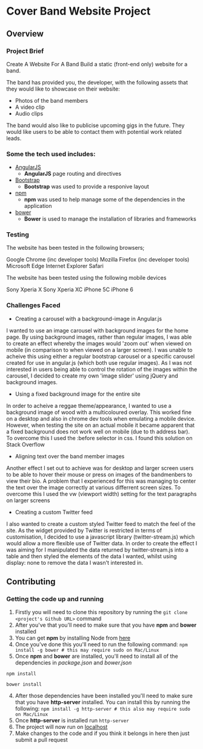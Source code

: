 # Cover Band Website Project

## Overview

### Project Brief

Create A Website For A Band
Build a static (front-end only) website for a band.

The band has provided you, the developer, with the following assets that they would like to showcase on their website:

- Photos of the band members
- A video clip
- Audio clips

The band would also like to publicise upcoming gigs in the future. They would like users to be able to contact them with potential work related leads.

### Some the tech used includes:
- [AngularJS](https://angularjs.org/)
    - **AngularJS** page routing and directives
- [Bootstrap](http://getbootstrap.com/)
    - **Bootstrap** was used to provide a responive layout 
- [npm](https://www.npmjs.com/)
    - **npm** was used to help manage some of the dependencies in the application
- [bower](https://bower.io/)
    - **Bower** is used to manage the installation of libraries and frameworks

### Testing

The website has been tested in the following browsers;

Google Chrome (inc developer tools)
Mozilla Firefox (inc developer tools)
Microsoft Edge
Internet Explorer
Safari

The website has been tested using the following mobile devices

Sony Xperia X
Sony Xperia XC
iPhone 5C
iPhone 6

### Challenges Faced

- Creating a carousel with a background-image in Angular.js

I wanted to use an image carousel with background images for the home page. By using background images, rather than regular images, I was able to create an effect whereby the images would 'zoom out' when viewed on mobile (in comparison to when viewed on a larger screen). I was unable to acheive this using either a regular bootstrap carousel or a specific carousel created for use in angular.js (which both use regular images). As I was not interested in users being able to control the rotation of the images within the carousel, I decided to create my own 'image slider' using jQuery and background images.

- Using a fixed background image for the entire site

In order to acheive a reggae theme/appearance, I wanted to use a background image of wood with a multicoloured overlay. This worked fine on a desktop and also in chrome dev tools when emulating a mobile device. However, when testing the site on an actual mobile it became apparent that a fixed background does not work well on mobile (due to th address bar). To overcome this I used the :before selector in css. I found this solution on Stack Overflow

- Aligning text over the band member images

Another effect I set out to achieve was for desktop and larger screen users to  be able to hover their mouse or press on images of the bandmenbers to view their bio. A problem that I experienced for this was managing to center the text over the image correctly at various differrent screen sizes. To overcome this I used the vw (viewport width) setting for the text paragraphs on larger screens

- Creating a custom Twitter feed

I also wanted to create a custom styled Twitter feed to match the feel of the site. As the widget provided by Twitter is restricted in terms of customisation, I decided to use a javascript library (twitter-stream.js) which would allow a more flexible use of Twitter data. In order to create the effect I was aiming for I manipulated the data returned by twitter-stream.js into a table and then styled the elements of the data I wanted, whilst using display: none to remove the data I wasn't interested in.
 
## Contributing

### Getting the code up and running
1. Firstly you will need to clone this repository by running the ```git clone <project's Github URL>``` command
2. After you've that you'll need to make sure that you have **npm** and **bower** installed
  1. You can get **npm** by installing Node from [here](https://nodejs.org/en/)
  2. Once you've done this you'll need to run the following command:
     `npm install -g bower # this may require sudo on Mac/Linux`
3. Once **npm** and **bower** are installed, you'll need to install all of the dependencies in *package.json* and *bower.json*
  ```
  npm install
 
  bower install
  ```
4. After those dependencies have been installed you'll need to make sure that you have **http-server** installed. You can install this by running the following: ```npm install -g http-server # this also may require sudo on Mac/Linux```
5. Once **http-server** is installed run ```http-server```
6. The project will now run on [localhost](http://127.0.0.1:8080)
7. Make changes to the code and if you think it belongs in here then just submit a pull request